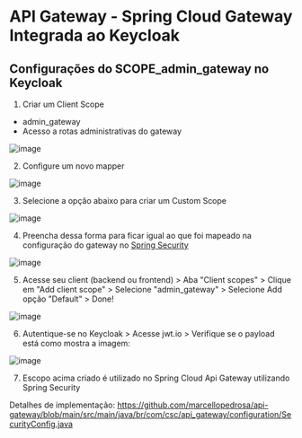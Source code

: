 # API Gateway - Spring Cloud Gateway Integrada ao Keycloak

## Configurações do SCOPE_admin_gateway no Keycloak

1. Criar um Client Scope
- admin_gateway
- Acesso a rotas administrativas do gateway

![image](https://github.com/user-attachments/assets/ab5b33f3-06a7-411b-8f19-5a4be1a482fc)

2. Configure um novo mapper

![image](https://github.com/user-attachments/assets/b399da75-e822-4e5b-b057-a1768162e6cc)

3. Selecione a opção abaixo para criar um Custom Scope

![image](https://github.com/user-attachments/assets/dd98d070-99b7-488c-9d9e-48f36fe33727)

4. Preencha dessa forma para ficar igual ao que foi mapeado na configuração do gateway no [Spring Security](https://github.com/marcellopedrosa/api-gateway/blob/main/src/main/java/br/com/csc/api_gateway/configuration/SecurityConfig.java) 

![image](https://github.com/user-attachments/assets/9709cfd4-589e-4635-af38-13c973b11335)

5. Acesse seu client (backend ou frontend) > Aba "Client scopes" > Clique em "Add client scope" > Selecione "admin_gateway" > Selecione Add opção "Default" > Done! 

![image](https://github.com/user-attachments/assets/c3242216-287c-4bdd-b13e-722132779e4b)

6. Autentique-se no Keycloak > Acesse jwt.io > Verifique se o payload está como mostra a imagem:

![image](https://github.com/user-attachments/assets/c6cd6d8b-2ddc-427e-b3f1-1439154b53c8)

7. Escopo acima criado é utilizado no Spring Cloud Api Gateway utilizando Spring Security

Detalhes de implementação:
https://github.com/marcellopedrosa/api-gateway/blob/main/src/main/java/br/com/csc/api_gateway/configuration/SecurityConfig.java
